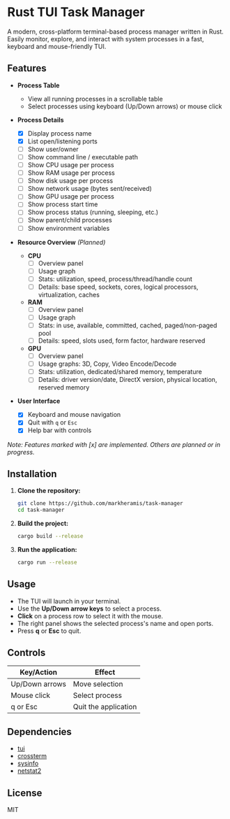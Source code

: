 # Rust TUI Task Manager

A modern, cross-platform terminal-based process manager written in Rust.  
Easily monitor, explore, and interact with system processes in a fast, keyboard and mouse-friendly TUI.

## Features

- **Process Table**
  - View all running processes in a scrollable table
  - Select processes using keyboard (Up/Down arrows) or mouse click

- **Process Details**
  - [x] Display process name
  - [x] List open/listening ports
  - [ ] Show user/owner
  - [ ] Show command line / executable path
  - [ ] Show CPU usage per process
  - [ ] Show RAM usage per process
  - [ ] Show disk usage per process
  - [ ] Show network usage (bytes sent/received)
  - [ ] Show GPU usage per process
  - [ ] Show process start time
  - [ ] Show process status (running, sleeping, etc.)
  - [ ] Show parent/child processes
  - [ ] Show environment variables

- **Resource Overview** *(Planned)*
  - **CPU**
    - [ ] Overview panel
    - [ ] Usage graph
    - [ ] Stats: utilization, speed, process/thread/handle count
    - [ ] Details: base speed, sockets, cores, logical processors, virtualization, caches
  - **RAM**
    - [ ] Overview panel
    - [ ] Usage graph
    - [ ] Stats: in use, available, committed, cached, paged/non-paged pool
    - [ ] Details: speed, slots used, form factor, hardware reserved
  - **GPU**
    - [ ] Overview panel
    - [ ] Usage graphs: 3D, Copy, Video Encode/Decode
    - [ ] Stats: utilization, dedicated/shared memory, temperature
    - [ ] Details: driver version/date, DirectX version, physical location, reserved memory

- **User Interface**
  - [x] Keyboard and mouse navigation
  - [x] Quit with `q` or `Esc`
  - [x] Help bar with controls

*Note: Features marked with [x] are implemented. Others are planned or in progress.*

## Installation

1. **Clone the repository:**
   ```sh
   git clone https://github.com/markheramis/task-manager
   cd task-manager
   ```
2. **Build the project:**
   ```sh
   cargo build --release
   ```
3. **Run the application:**
   ```sh
   cargo run --release
   ```

## Usage
- The TUI will launch in your terminal.
- Use the **Up/Down arrow keys** to select a process.
- **Click** on a process row to select it with the mouse.
- The right panel shows the selected process's name and open ports.
- Press **q** or **Esc** to quit.

## Controls
| Key/Action      | Effect                       |
|-----------------|------------------------------|
| Up/Down arrows  | Move selection               |
| Mouse click     | Select process               |
| q or Esc        | Quit the application         |

## Dependencies
- [tui](https://crates.io/crates/tui)
- [crossterm](https://crates.io/crates/crossterm)
- [sysinfo](https://crates.io/crates/sysinfo)
- [netstat2](https://crates.io/crates/netstat2)

## License
MIT 